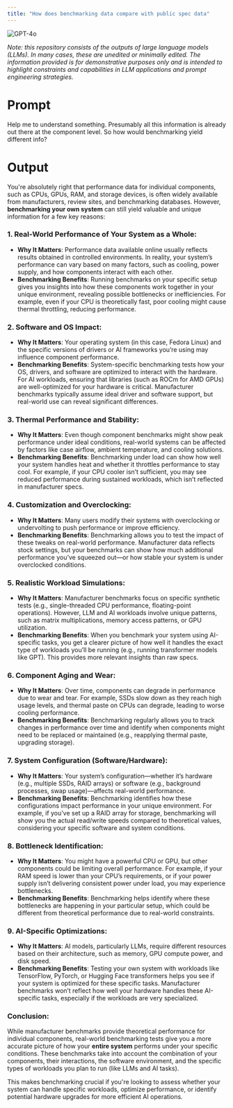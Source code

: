 ```yaml
---
title: "How does benchmarking data compare with public spec data"
---
```

![GPT-4o](https://img.shields.io/badge/GPT--4o-3333FF?style=for-the-badge&logo=openai&logoColor=white)



*Note: this repository consists of the outputs of large language models (LLMs). In many cases, these are unedited or minimally edited. The information provided is for demonstrative purposes only and is intended to highlight constraints and capabilities in LLM applications and prompt engineering strategies.*


# Prompt

Help me to understand something. Presumably all this information is already out there at the component level. So how would benchmarking yield different info?


# Output

You're absolutely right that performance data for individual components, such as CPUs, GPUs, RAM, and storage devices, is often widely available from manufacturers, review sites, and benchmarking databases. However, **benchmarking your own system** can still yield valuable and unique information for a few key reasons:

### 1. **Real-World Performance of Your System as a Whole**:
   - **Why It Matters**: Performance data available online usually reflects results obtained in controlled environments. In reality, your system’s performance can vary based on many factors, such as cooling, power supply, and how components interact with each other.
   - **Benchmarking Benefits**: Running benchmarks on your specific setup gives you insights into how these components work together in your unique environment, revealing possible bottlenecks or inefficiencies. For example, even if your CPU is theoretically fast, poor cooling might cause thermal throttling, reducing performance.

### 2. **Software and OS Impact**:
   - **Why It Matters**: Your operating system (in this case, Fedora Linux) and the specific versions of drivers or AI frameworks you’re using may influence component performance.
   - **Benchmarking Benefits**: System-specific benchmarking tests how your OS, drivers, and software are optimized to interact with the hardware. For AI workloads, ensuring that libraries (such as ROCm for AMD GPUs) are well-optimized for your hardware is critical. Manufacturer benchmarks typically assume ideal driver and software support, but real-world use can reveal significant differences.

### 3. **Thermal Performance and Stability**:
   - **Why It Matters**: Even though component benchmarks might show peak performance under ideal conditions, real-world systems can be affected by factors like case airflow, ambient temperature, and cooling solutions.
   - **Benchmarking Benefits**: Benchmarking under load can show how well your system handles heat and whether it throttles performance to stay cool. For example, if your CPU cooler isn’t sufficient, you may see reduced performance during sustained workloads, which isn’t reflected in manufacturer specs.

### 4. **Customization and Overclocking**:
   - **Why It Matters**: Many users modify their systems with overclocking or undervolting to push performance or improve efficiency.
   - **Benchmarking Benefits**: Benchmarking allows you to test the impact of these tweaks on real-world performance. Manufacturer data reflects stock settings, but your benchmarks can show how much additional performance you’ve squeezed out—or how stable your system is under overclocked conditions.

### 5. **Realistic Workload Simulations**:
   - **Why It Matters**: Manufacturer benchmarks focus on specific synthetic tests (e.g., single-threaded CPU performance, floating-point operations). However, LLM and AI workloads involve unique patterns, such as matrix multiplications, memory access patterns, or GPU utilization.
   - **Benchmarking Benefits**: When you benchmark your system using AI-specific tasks, you get a clearer picture of how well it handles the exact type of workloads you’ll be running (e.g., running transformer models like GPT). This provides more relevant insights than raw specs.

### 6. **Component Aging and Wear**:
   - **Why It Matters**: Over time, components can degrade in performance due to wear and tear. For example, SSDs slow down as they reach high usage levels, and thermal paste on CPUs can degrade, leading to worse cooling performance.
   - **Benchmarking Benefits**: Benchmarking regularly allows you to track changes in performance over time and identify when components might need to be replaced or maintained (e.g., reapplying thermal paste, upgrading storage).

### 7. **System Configuration (Software/Hardware)**:
   - **Why It Matters**: Your system’s configuration—whether it’s hardware (e.g., multiple SSDs, RAID arrays) or software (e.g., background processes, swap usage)—affects real-world performance.
   - **Benchmarking Benefits**: Benchmarking identifies how these configurations impact performance in your unique environment. For example, if you’ve set up a RAID array for storage, benchmarking will show you the actual read/write speeds compared to theoretical values, considering your specific software and system conditions.

### 8. **Bottleneck Identification**:
   - **Why It Matters**: You might have a powerful CPU or GPU, but other components could be limiting overall performance. For example, if your RAM speed is lower than your CPU’s requirements, or if your power supply isn’t delivering consistent power under load, you may experience bottlenecks.
   - **Benchmarking Benefits**: Benchmarking helps identify where these bottlenecks are happening in your particular setup, which could be different from theoretical performance due to real-world constraints.

### 9. **AI-Specific Optimizations**:
   - **Why It Matters**: AI models, particularly LLMs, require different resources based on their architecture, such as memory, GPU compute power, and disk speed.
   - **Benchmarking Benefits**: Testing your own system with workloads like TensorFlow, PyTorch, or Hugging Face transformers helps you see if your system is optimized for these specific tasks. Manufacturer benchmarks won’t reflect how well your hardware handles these AI-specific tasks, especially if the workloads are very specialized.

### Conclusion:
While manufacturer benchmarks provide theoretical performance for individual components, real-world benchmarking tests give you a more accurate picture of how your **entire system** performs under your specific conditions. These benchmarks take into account the combination of your components, their interactions, the software environment, and the specific types of workloads you plan to run (like LLMs and AI tasks).

This makes benchmarking crucial if you're looking to assess whether your system can handle specific workloads, optimize performance, or identify potential hardware upgrades for more efficient AI operations.
